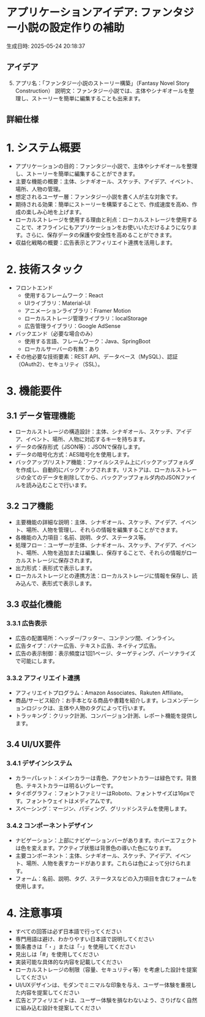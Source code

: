 # アプリケーションアイデア: ファンタジー小説の設定作りの補助

生成日時: 2025-05-24 20:18:37

## アイデア

5. アプリ名：「ファンタジー小説のストーリー構築」（Fantasy Novel Story Construction）
   説明文：ファンタジー小説では、主体やシナギオールを整理し、ストーリーを簡単に編集することも出来ます。

## 詳細仕様

 # 1. システム概要
- アプリケーションの目的：ファンタジー小説で、主体やシナギオールを整理し、ストーリーを簡単に編集することができます。
- 主要な機能の概要：主体、シナギオール、スケッチ、アイデア、イベント、場所、人物の管理。
- 想定されるユーザー層：ファンタジー小説を書く人が主な対象です。
- 期待される効果：簡単にストーリーを構築することで、作成速度を高め、作成の楽しみ心地を上げます。
- ローカルストレージを使用する理由と利点：ローカルストレージを使用することで、オフラインにもアプリケーションをお使いいただけるようになります。さらに、保存データの保護や安全性を高めることができます。
- 収益化戦略の概要：広告表示とアフィリエイト連携を活用します。

# 2. 技術スタック
- フロントエンド
  - 使用するフレームワーク：React
  - UIライブラリ：Material-UI
  - アニメーションライブラリ：Framer Motion
  - ローカルストレージ管理ライブラリ：localStorage
  - 広告管理ライブラリ：Google AdSense
- バックエンド（必要な場合のみ）
  - 使用する言語、フレームワーク：Java、SpringBoot
  - ローカルサーバーの有無：あり
- その他必要な技術要素：REST API、データベース（MySQL）、認証（OAuth2）、セキュリティ（SSL）。

# 3. 機能要件
## 3.1 データ管理機能
- ローカルストレージの構造設計：主体、シナギオール、スケッチ、アイデア、イベント、場所、人物に対応するキーを持ちます。
- データの保存形式（JSON等）：JSONで保存します。
- データの暗号化方式：AES暗号化を使用します。
- バックアップ/リストア機能：ファイルシステム上にバックアップフォルダを作成し、自動的にバックアップされます。リストアは、ローカルストレージの全てのデータを削除してから、バックアップフォルダ内のJSONファイルを読み込むことで行います。

## 3.2 コア機能
- 主要機能の詳細な説明：主体、シナギオール、スケッチ、アイデア、イベント、場所、人物を管理し、それらの情報を編集することができます。
- 各機能の入力項目：名前、説明、タグ、ステータス等。
- 処理フロー：ユーザーが主体、シナギオール、スケッチ、アイデア、イベント、場所、人物を追加または編集し、保存することで、それらの情報がローカルストレージに保存されます。
- 出力形式：表形式で表示します。
- ローカルストレージとの連携方法：ローカルストレージに情報を保存し、読み込んで、表形式で表示します。

## 3.3 収益化機能
### 3.3.1 広告表示
- 広告の配置場所：ヘッダー/フッター、コンテンツ間、インライン。
- 広告タイプ：バナー広告、テキスト広告、ネイティブ広告。
- 広告の表示制御：表示頻度は1回1ページ、ターゲティング、パーソナライズで可能にします。

### 3.3.2 アフィリエイト連携
- アフィリエイトプログラム：Amazon Associates、Rakuten Affiliate。
- 商品/サービス紹介：お手本となる商品や書籍を紹介します。レコメンデーションロジックは、主体や人物のタグによって行います。
- トラッキング：クリック計測、コンバージョン計測、レポート機能を提供します。

## 3.4 UI/UX要件
### 3.4.1 デザインシステム
- カラーパレット：メインカラーは青色、アクセントカラーは緑色です。背景色、テキストカラーは明るいグレーです。
- タイポグラフィ：フォントファミリーはRoboto、フォントサイズは16pxです。フォントウェイトはメディアムです。
- スペーシング：マージン、パディング、グリッドシステムを使用します。

### 3.4.2 コンポーネントデザイン
- ナビゲーション：上部にナビゲーションバーがあります。ホバーエフェクトは色を変えます。アクティブ状態は背景色の導いた色になります。
- 主要コンポーネント：主体、シナギオール、スケッチ、アイデア、イベント、場所、人物を表すカードがあります。これらは色によって分けられます。
- フォーム：名前、説明、タグ、ステータスなどの入力項目を含むフォームを使用します。

# 4. 注意事項
- すべての回答は必ず日本語で行ってください
- 専門用語は避け、わかりやすい日本語で説明してください
- 箇条書きは「・」または「-」を使用してください
- 見出しは「#」を使用してください
- 実装可能な具体的な内容を記載してください
- ローカルストレージの制限（容量、セキュリティ等）を考慮した設計を提案してください
- UI/UXデザインは、モダンでミニマルな印象を与え、ユーザー体験を重視した内容を提案してください
- 広告とアフィリエイトは、ユーザー体験を損なわないよう、さりげなく自然に組み込む設計を提案してください